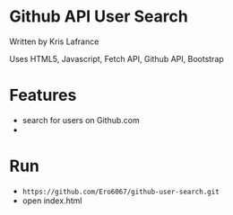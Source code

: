 # Github API User Search
Written by Kris Lafrance

Uses HTML5, Javascript, Fetch API, Github API, Bootstrap

# Features

* search for users on Github.com
* 

# Run

* `https://github.com/Ero6067/github-user-search.git`
* open index.html
